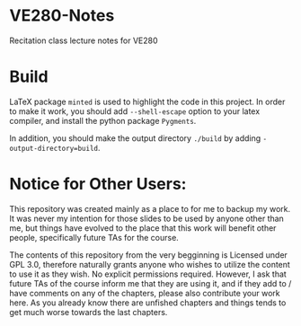 # VE280-Notes
Recitation class lecture notes for VE280

# Build

LaTeX package `minted` is used to highlight the code in this project. In order to make it work, you should add `--shell-escape` option to your latex compiler, and install the python package `Pygments`.

In addition, you should make the output directory `./build` by adding `-output-directory=build`.

# Notice for Other Users:

This repository was created mainly as a place to for me to backup my work. It was never my intention for those slides to be used by anyone other than me, but things have evolved to the place that this work will benefit other people, specifically future TAs for the course.

The contents of this repository from the very begginning is Licensed under GPL 3.0, therefore naturally grants anyone who wishes to utilize the content to use it as they wish. No explicit permissions required. However, I ask that future TAs of the course inform me that they are using it, and if they add to / have comments on any of the chapters, please also contribute your work here. As you already know there are unfished chapters and things tends to get much worse towards the last chapters. 
